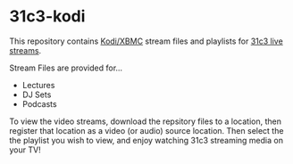 31c3-kodi
=========

This repository contains [Kodi/XBMC](http://kodi.tv) stream files and playlists
for [31c3 live streams](http://streaming.media.ccc.de/).

Stream Files are provided for...
 - Lectures
 - DJ Sets
 - Podcasts

To view the video streams, download the repsitory files to a location, then
register that location as a video (or audio) source location. Then select the
the playlist you wish to view, and enjoy watching 31c3 streaming media on your
TV!
